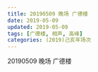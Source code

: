 ```yaml
---
title: 20190509 晚场 广德楼 
date: 2019-05-09
updated: 2019-05-09
tags: [广德楼, 相声, 高峰]
categories: (2019)己亥年场次
---
```

20190509 晚场 广德楼 